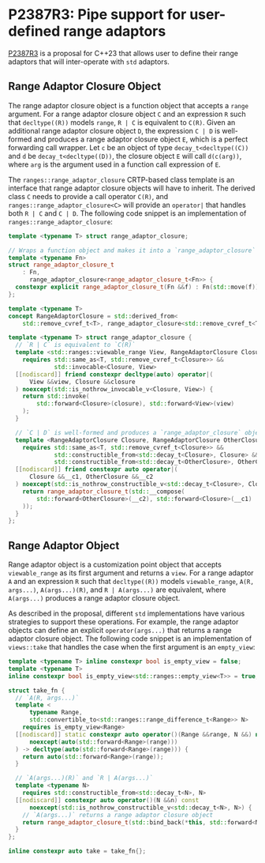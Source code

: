 # P2387R3: Pipe support for user-defined range adaptors

[P2387R3](https://wg21.link/P2387R3) is a proposal for C++23 that allows user to define their range adaptors that will inter-operate with `std` adaptors.

## Range Adaptor Closure Object

The range adaptor closure object is a function object that accepts a `range` argument. For a range adaptor closure object `C` and an expression `R` such that `decltype((R))` models `range`, `R | C` is equivalent to `C(R)`. Given an additional range adaptor closure object `D`, the expression `C | D` is well-formed and produces a range adaptor closure object `E`, which is a perfect forwarding call wrapper. Let `c` be an object of type `decay_t<decltype((C))` and `d` be `decay_t<decltype((D))`, the closure object `E` will call `d(c(arg))`, where `arg` is the argument used in a function call expression of `E`.

The `ranges::range_adaptor_closure` CRTP-based class template is an interface that range adaptor closure objects will have to inherit. The derived class `C` needs to provide a call operator `C(R)`, and `ranges::range_adaptor_closure<C>` will provide an `operator|` that handles both `R | C` and `C | D`. The following code snippet is an implementation of `ranges::range_adaptor_closure`:

```cpp
template <typename T> struct range_adaptor_closure;

// Wraps a function object and makes it into a `range_adaptor_closure`
template <typename Fn>
struct range_adaptor_closure_t
    : Fn,
      range_adaptor_closure<range_adaptor_closure_t<Fn>> {
  constexpr explicit range_adaptor_closure_t(Fn &&f) : Fn(std::move(f)) {}
};

template <typename T>
concept RangeAdaptorClosure = std::derived_from<
    std::remove_cvref_t<T>, range_adaptor_closure<std::remove_cvref_t<T>>>;

template <typename T> struct range_adaptor_closure {
  // `R | C` is equivalent to `C(R)`
  template <std::ranges::viewable_range View, RangeAdaptorClosure Closure>
    requires std::same_as<T, std::remove_cvref_t<Closure>> &&
             std::invocable<Closure, View>
  [[nodiscard]] friend constexpr decltype(auto) operator|(
      View &&view, Closure &&closure
  ) noexcept(std::is_nothrow_invocable_v<Closure, View>) {
    return std::invoke(
        std::forward<Closure>(closure), std::forward<View>(view)
    );
  }

  // `C | D` is well-formed and produces a `range_adaptor_closure` object `E`
  template <RangeAdaptorClosure Closure, RangeAdaptorClosure OtherClosure>
    requires std::same_as<T, std::remove_cvref_t<Closure>> &&
             std::constructible_from<std::decay_t<Closure>, Closure> &&
             std::constructible_from<std::decay_t<OtherClosure>, OtherClosure>
  [[nodiscard]] friend constexpr auto operator|(
      Closure &&__c1, OtherClosure &&__c2
  ) noexcept(std::is_nothrow_constructible_v<std::decay_t<Closure>, Closure> && std::is_nothrow_constructible_v<std::decay_t<OtherClosure>, OtherClosure>) {
    return range_adaptor_closure_t(std::__compose(
        std::forward<OtherClosure>(__c2), std::forward<Closure>(__c1)
    ));
  }
};
```

## Range Adaptor Object

Range adaptor object is a customization point object that accepts `viewable_range` as its first argument and returns a `view`. For a range adaptor `A` and an expression `R` such that `decltype((R))` models `viewable_range`, `A(R, args...)`, `A(args...)(R)`, and `R | A(args...)` are equivalent, where `A(args...)` produces a range adaptor closure object.

As described in the proposal, different `std` implementations have various strategies to support these operations. For example, the range adaptor objects can define an explicit `operator(args...)` that returns a range adaptor closure object. The following code snippet is an implementation of `views::take` that handles the case when the first argument is an `empty_view`:

```cpp
template <typename T> inline constexpr bool is_empty_view = false;
template <typename T>
inline constexpr bool is_empty_view<std::ranges::empty_view<T>> = true;

struct take_fn {
  // `A(R, args...)`
  template <
      typename Range,
      std::convertible_to<std::ranges::range_difference_t<Range>> N>
    requires is_empty_view<Range>
  [[nodiscard]] static constexpr auto operator()(Range &&range, N &&) noexcept(
      noexcept(auto(std::forward<Range>(range)))
  ) -> decltype(auto(std::forward<Range>(range))) {
    return auto(std::forward<Range>(range));
  }

  // `A(args...)(R)` and `R | A(args...)`
  template <typename N>
    requires std::constructible_from<std::decay_t<N>, N>
  [[nodiscard]] constexpr auto operator()(N &&n) const
      noexcept(std::is_nothrow_constructible_v<std::decay_t<N>, N>) {
    // `A(args...)` returns a range adaptor closure object
    return range_adaptor_closure_t(std::bind_back(*this, std::forward<N>(n)));
  }
};

inline constexpr auto take = take_fn{};
```
